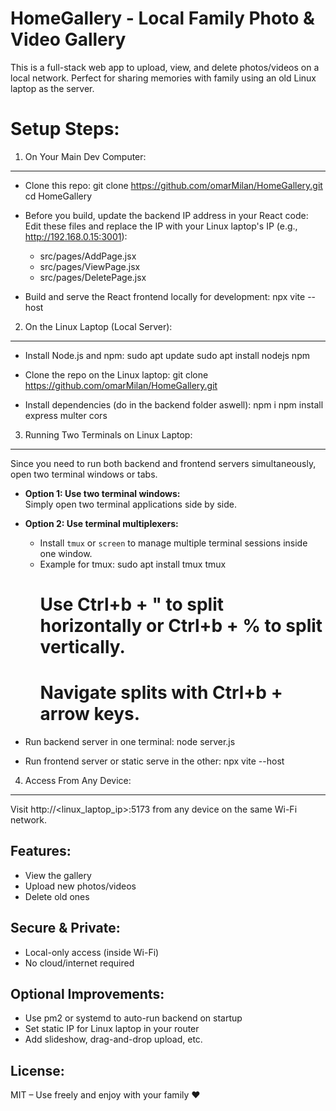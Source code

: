 HomeGallery - Local Family Photo & Video Gallery
================================================

This is a full-stack web app to upload, view, and delete photos/videos on a local network. 
Perfect for sharing memories with family using an old Linux laptop as the server.

Setup Steps:
============

1. On Your Main Dev Computer:
-----------------------------
- Clone this repo:
  git clone https://github.com/omarMilan/HomeGallery.git
  cd HomeGallery

- Before you build, update the backend IP address in your React code:
  Edit these files and replace the IP with your Linux laptop's IP (e.g., http://192.168.0.15:3001):
    - src/pages/AddPage.jsx
    - src/pages/ViewPage.jsx
    - src/pages/DeletePage.jsx

- Build and serve the React frontend locally for development:
  npx vite --host

2. On the Linux Laptop (Local Server):
--------------------------------------
- Install Node.js and npm:
  sudo apt update
  sudo apt install nodejs npm

- Clone the repo on the Linux laptop:
  git clone https://github.com/omarMilan/HomeGallery.git

- Install dependencies (do in the backend folder aswell):
  npm i
  npm install express multer cors

3. Running Two Terminals on Linux Laptop:
-----------------------------------------
Since you need to run both backend and frontend servers simultaneously, open two terminal windows or tabs.

- **Option 1: Use two terminal windows:**  
  Simply open two terminal applications side by side.

- **Option 2: Use terminal multiplexers:**  
  - Install `tmux` or `screen` to manage multiple terminal sessions inside one window.
  - Example for tmux:
    sudo apt install tmux
    tmux
    # Use Ctrl+b + " to split horizontally or Ctrl+b + % to split vertically.
    # Navigate splits with Ctrl+b + arrow keys.

- Run backend server in one terminal:
  node server.js

- Run frontend server or static serve in the other:
  npx vite --host

4. Access From Any Device:
--------------------------
Visit http://<linux_laptop_ip>:5173 from any device on the same Wi-Fi network.

Features:
---------
- View the gallery
- Upload new photos/videos
- Delete old ones

Secure & Private:
----------------
- Local-only access (inside Wi-Fi)
- No cloud/internet required

Optional Improvements:
----------------------
- Use pm2 or systemd to auto-run backend on startup
- Set static IP for Linux laptop in your router
- Add slideshow, drag-and-drop upload, etc.

License:
--------
MIT – Use freely and enjoy with your family ❤️
